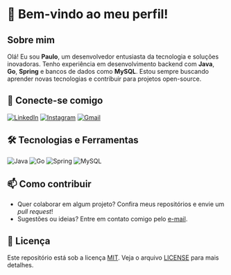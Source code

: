 # 👋 Bem-vindo ao meu perfil!

## Sobre mim
Olá! Eu sou **Paulo**, um desenvolvedor entusiasta da tecnologia e soluções inovadoras. Tenho experiência em desenvolvimento backend com **Java**, **Go**, **Spring** e bancos de dados como **MySQL**. Estou sempre buscando aprender novas tecnologias e contribuir para projetos open-source.

## 🔗 Conecte-se comigo
[![LinkedIn](https://img.shields.io/badge/LinkedIn-0077B5?style=for-the-badge&logo=linkedin&logoColor=white)](https://www.linkedin.com/in/opauloalencar/)
[![Instagram](https://img.shields.io/badge/Instagram-E4405F?style=for-the-badge&logo=instagram&logoColor=white)](https://www.instagram.com/opaulosaa)
[![Gmail](https://img.shields.io/badge/Gmail-D14836?style=for-the-badge&logo=gmail&logoColor=white)](mailto:pauloarneto@gmail.com)

## 🛠️ Tecnologias e Ferramentas
<div style="display: inline_block">
  <img align="center" alt="Java" src="https://img.shields.io/badge/Java-ED8B00?style=for-the-badge&logo=openjdk&logoColor=white" />
  <img align="center" alt="Go" src="https://img.shields.io/badge/Go-00ADD8?style=for-the-badge&logo=go&logoColor=white" />
  <img align="center" alt="Spring" src="https://img.shields.io/badge/Spring-6DB33F?style=for-the-badge&logo=spring&logoColor=white" />
  <img align="center" alt="MySQL" src="https://img.shields.io/badge/MySQL-00000F?style=for-the-badge&logo=mysql&logoColor=white" />
</div>

## 📫 Como contribuir
- Quer colaborar em algum projeto? Confira meus repositórios e envie um *pull request*! 
- Sugestões ou ideias? Entre em contato comigo pelo [e-mail](mailto:pauloarneto@gmail.com).

## 📝 Licença
Este repositório está sob a licença [MIT](#). Veja o arquivo [LICENSE](LICENSE) para mais detalhes.
